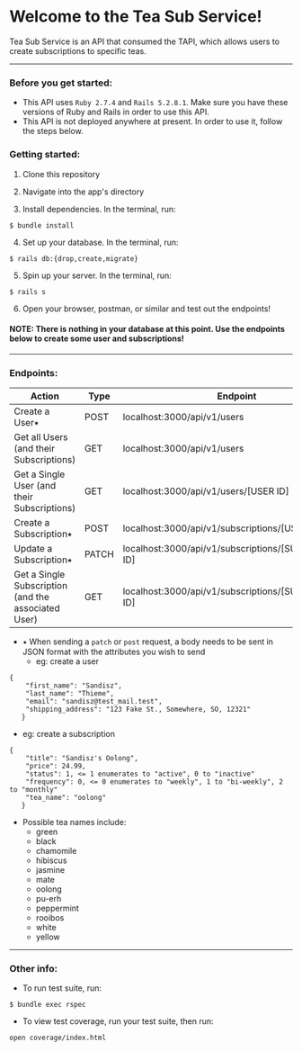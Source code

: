 # Welcome to the Tea Sub Service!

Tea Sub Service is an API that consumed the TAPI, which allows users to create subscriptions to specific teas.
<hr>

### Before you get started:

- This API uses `Ruby 2.7.4` and `Rails 5.2.8.1`. Make sure you have these versions of Ruby and Rails in order to use this API.
- This API is not deployed anywhere at present. In order to use it, follow the steps below.

### Getting started:

1. Clone this repository

2. Navigate into the app's directory

3. Install dependencies. In the terminal, run:
```
$ bundle install
```
4. Set up your database. In the terminal, run:
```
$ rails db:{drop,create,migrate}
```
5. Spin up your server. In the terminal, run:
```
$ rails s
```
6. Open your browser, postman, or similar and test out the endpoints!

#### NOTE: There is nothing in your database at this point. Use the endpoints below to create some user and subscriptions!
<hr>

### Endpoints:

| Action                                              | Type  | Endpoint                                              |
|-----------------------------------------------------|-------|-------------------------------------------------------|
| Create a User⭑                                      | POST  | localhost:3000/api/v1/users                           |
| Get all Users (and their Subscriptions)             | GET   | localhost:3000/api/v1/users                           |
| Get a Single User (and their Subscriptions)         | GET   | localhost:3000/api/v1/users/[USER ID]                 |
| Create a Subscription⭑                              | POST  | localhost:3000/api/v1/subscriptions/[USER ID]         |
| Update a Subscription⭑                              | PATCH | localhost:3000/api/v1/subscriptions/[SUBSCRIPTION ID] |
| Get a Single Subscription (and the associated User) | GET   | localhost:3000/api/v1/subscriptions/[SUBSCRIPTION ID] |

- ⭑ When sending a `patch` or `post` request, a body needs to be sent in JSON format with the attributes you wish to send
  - eg: create a user

```
{
    "first_name": "Sandisz",
    "last_name": "Thieme",
    "email": "sandisz@test_mail.test",
    "shipping_address": "123 Fake St., Somewhere, SO, 12321"
   }
```

  - eg: create a subscription
  
```
{
    "title": "Sandisz's Oolong",
    "price": 24.99,
    "status": 1, <= 1 enumerates to "active", 0 to "inactive"
    "frequency": 0, <= 0 enumerates to "weekly", 1 to "bi-weekly", 2 to "monthly"
    "tea_name": "oolong"
   }
```

  - Possible tea names include:
    - green
    - black
    - chamomile
    - hibiscus
    - jasmine
    - mate
    - oolong
    - pu-erh
    - peppermint
    - rooibos
    - white
    - yellow
<hr>

### Other info:

- To run test suite, run:
```
$ bundle exec rspec
```
- To view test coverage, run your test suite, then run:
```
open coverage/index.html
```

